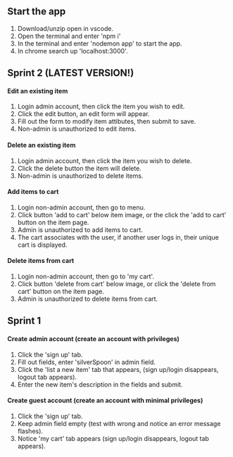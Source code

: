 ## Start the app
1. Download/unzip open in vscode.
2. Open the terminal and enter 'npm i'
3. In the terminal and enter 'nodemon app' to start the app.
4. In chrome search up 'localhost:3000'.

## Sprint 2 (LATEST VERSION!)
#### Edit an existing item
1. Login admin account, then click the item you wish to edit.
2. Click the edit button, an edit form will appear.
3. Fill out the form to modify item attibutes, then submit to save.
4. Non-admin is unauthorized to edit items.

#### Delete an existing item
1. Login admin account, then click the item you wish to delete.
2. Click the delete button the item will delete.
3. Non-admin is unauthorized to delete items.

#### Add items to cart
1. Login non-admin account, then go to menu.
2. Click button 'add to cart' below item image, or the click the 'add to cart' button on the item page.
3. Admin is unauthorized to add items to cart.
4. The cart associates with the user, if another user logs in, their unique cart is displayed. 

#### Delete items from cart
1. Login non-admin account, then go to 'my cart'.
2. Click button 'delete from cart' below image, or click the 'delete from cart' button on the item page.
3. Admin is unauthorized to delete items from cart. 

## Sprint 1
#### Create admin account (create an account with privileges)
1. Click the 'sign up' tab.
2. Fill out fields, enter 'silverSpoon' in admin field.
3. Click the 'list a new item' tab that appears, (sign up/login disappears, logout tab appears).
4. Enter the new item's description in the fields and submit.

#### Create guest account (create an account with minimal privileges)
1. Click the 'sign up' tab.
2. Keep admin field empty (test with wrong and notice an error message flashes).
3. Notice 'my cart' tab appears (sign up/login disappears, logout tab appears).
